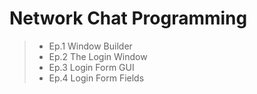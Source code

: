 # Network Chat Programming

> - Ep.1 Window Builder
> - Ep.2 The Login Window
> - Ep.3 Login Form GUI
> - Ep.4 Login Form Fields